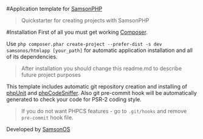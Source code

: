 #Application template for [SamsonPHP](http://samsonphp.com)

> Quickstarter for creating projects with SamsonPHP

#Installation
First of all you must get working [Composer](http://getcomposer.org).

Use ```php composer.phar create-project --prefer-dist -s dev samsonos/htmlapp [your_path]``` for automatic application installation
and all of its dependencies.

> After installation you should change this readme.md to describe future project purposes

This template includes automatic git repository creation and installing of [phpUnit](https://github.com/sebastianbergmann/phpunit/) and [phpCodeSniffer](https://github.com/squizlabs/PHP_CodeSniffer).
Also git pre-commit hook will be automatically generated to check your code for PSR-2 coding style.

> If you do not want PHPCS features - go to ```.git/hooks``` and remove ```pre-commit``` hook file.

Developed by [SamsonOS](http://samsonos.com/)